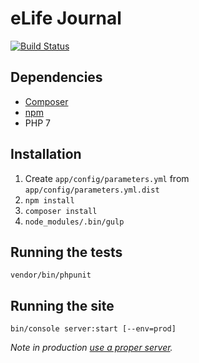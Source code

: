 eLife Journal
=============

[![Build Status](http://ci--alfred.elifesciences.org/buildStatus/icon?job=test-journal)](http://ci--alfred.elifesciences.org/job/test-journal/)

Dependencies
------------

* [Composer](https://getcomposer.org/)
* [npm](https://www.npmjs.com/)
* PHP 7

Installation
-------------

1. Create `app/config/parameters.yml` from `app/config/parameters.yml.dist`
2. `npm install`
3. `composer install`
4. `node_modules/.bin/gulp`

Running the tests
-----------------

`vendor/bin/phpunit`

Running the site
----------------

`bin/console server:start [--env=prod]`

*Note in production [use a proper server](https://symfony.com/doc/current/cookbook/configuration/web_server_configuration.html).*

